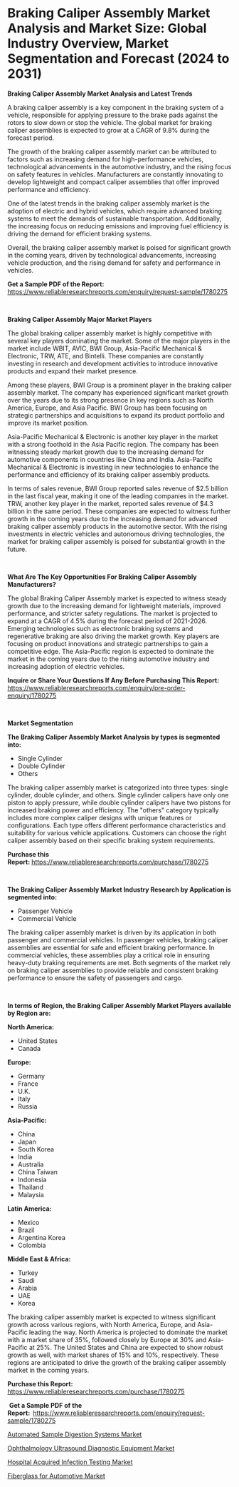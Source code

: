 <p><h1>Braking Caliper Assembly Market Analysis and Market Size: Global Industry Overview, Market Segmentation and Forecast (2024 to 2031)</h1></p><p><strong>Braking Caliper Assembly Market Analysis and Latest Trends</strong></p>
<p><p>A braking caliper assembly is a key component in the braking system of a vehicle, responsible for applying pressure to the brake pads against the rotors to slow down or stop the vehicle. The global market for braking caliper assemblies is expected to grow at a CAGR of 9.8% during the forecast period. </p><p>The growth of the braking caliper assembly market can be attributed to factors such as increasing demand for high-performance vehicles, technological advancements in the automotive industry, and the rising focus on safety features in vehicles. Manufacturers are constantly innovating to develop lightweight and compact caliper assemblies that offer improved performance and efficiency.</p><p>One of the latest trends in the braking caliper assembly market is the adoption of electric and hybrid vehicles, which require advanced braking systems to meet the demands of sustainable transportation. Additionally, the increasing focus on reducing emissions and improving fuel efficiency is driving the demand for efficient braking systems.</p><p>Overall, the braking caliper assembly market is poised for significant growth in the coming years, driven by technological advancements, increasing vehicle production, and the rising demand for safety and performance in vehicles.</p></p>
<p><strong>Get a Sample PDF of the Report:&nbsp;</strong> <a href="https://www.reliableresearchreports.com/enquiry/request-sample/1780275">https://www.reliableresearchreports.com/enquiry/request-sample/1780275</a></p>
<p>&nbsp;</p>
<p><strong>Braking Caliper Assembly Major Market Players</strong></p>
<p><p>The global braking caliper assembly market is highly competitive with several key players dominating the market. Some of the major players in the market include WBIT, AVIC, BWI Group, Asia-Pacific Mechanical & Electronic, TRW, ATE, and Bintelli. These companies are constantly investing in research and development activities to introduce innovative products and expand their market presence.</p><p>Among these players, BWI Group is a prominent player in the braking caliper assembly market. The company has experienced significant market growth over the years due to its strong presence in key regions such as North America, Europe, and Asia Pacific. BWI Group has been focusing on strategic partnerships and acquisitions to expand its product portfolio and improve its market position.</p><p>Asia-Pacific Mechanical & Electronic is another key player in the market with a strong foothold in the Asia Pacific region. The company has been witnessing steady market growth due to the increasing demand for automotive components in countries like China and India. Asia-Pacific Mechanical & Electronic is investing in new technologies to enhance the performance and efficiency of its braking caliper assembly products.</p><p>In terms of sales revenue, BWI Group reported sales revenue of $2.5 billion in the last fiscal year, making it one of the leading companies in the market. TRW, another key player in the market, reported sales revenue of $4.3 billion in the same period. These companies are expected to witness further growth in the coming years due to the increasing demand for advanced braking caliper assembly products in the automotive sector. With the rising investments in electric vehicles and autonomous driving technologies, the market for braking caliper assembly is poised for substantial growth in the future.</p></p>
<p>&nbsp;</p>
<p><strong>What Are The Key Opportunities For Braking Caliper Assembly Manufacturers?</strong></p>
<p><p>The global Braking Caliper Assembly market is expected to witness steady growth due to the increasing demand for lightweight materials, improved performance, and stricter safety regulations. The market is projected to expand at a CAGR of 4.5% during the forecast period of 2021-2026. Emerging technologies such as electronic braking systems and regenerative braking are also driving the market growth. Key players are focusing on product innovations and strategic partnerships to gain a competitive edge. The Asia-Pacific region is expected to dominate the market in the coming years due to the rising automotive industry and increasing adoption of electric vehicles.</p></p>
<p><strong>Inquire or Share Your Questions If Any Before Purchasing This Report:</strong> <a href="https://www.reliableresearchreports.com/enquiry/pre-order-enquiry/1780275">https://www.reliableresearchreports.com/enquiry/pre-order-enquiry/1780275</a></p>
<p>&nbsp;</p>
<p><strong>Market Segmentation</strong></p>
<p><strong>The Braking Caliper Assembly Market Analysis by types is segmented into:</strong></p>
<p><ul><li>Single Cylinder</li><li>Double Cylinder</li><li>Others</li></ul></p>
<p><p>The braking caliper assembly market is categorized into three types: single cylinder, double cylinder, and others. Single cylinder calipers have only one piston to apply pressure, while double cylinder calipers have two pistons for increased braking power and efficiency. The "others" category typically includes more complex caliper designs with unique features or configurations. Each type offers different performance characteristics and suitability for various vehicle applications. Customers can choose the right caliper assembly based on their specific braking system requirements.</p></p>
<p><strong>Purchase this Report:&nbsp;</strong><a href="https://www.reliableresearchreports.com/purchase/1780275">https://www.reliableresearchreports.com/purchase/1780275</a></p>
<p>&nbsp;</p>
<p><strong>The Braking Caliper Assembly Market Industry Research by Application is segmented into:</strong></p>
<p><ul><li>Passenger Vehicle</li><li>Commercial Vehicle</li></ul></p>
<p><p>The braking caliper assembly market is driven by its application in both passenger and commercial vehicles. In passenger vehicles, braking caliper assemblies are essential for safe and efficient braking performance. In commercial vehicles, these assemblies play a critical role in ensuring heavy-duty braking requirements are met. Both segments of the market rely on braking caliper assemblies to provide reliable and consistent braking performance to ensure the safety of passengers and cargo.</p></p>
<p>&nbsp;</p>
<p><strong>In terms of Region, the Braking Caliper Assembly Market Players available by Region are:</strong></p>
<p>
    <p> <strong> North America: </strong>
        <ul>
            <li>United States</li>
            <li>Canada</li>
        </ul>
        </p> 
    <p> <strong> Europe: </strong>
        <ul>
            <li>Germany</li>
            <li>France</li>
            <li>U.K.</li>
            <li>Italy</li>
            <li>Russia</li>
        </ul>
        </p> 
    <p> <strong> Asia-Pacific: </strong>
        <ul>
            <li>China</li>
            <li>Japan</li>
            <li>South Korea</li>
            <li>India</li>
            <li>Australia</li>
            <li>China Taiwan</li>
            <li>Indonesia</li>
            <li>Thailand</li>
            <li>Malaysia</li>
        </ul>
        </p> 
    <p> <strong> Latin America: </strong>
        <ul>
            <li>Mexico</li>
            <li>Brazil</li>
            <li>Argentina Korea</li>
            <li>Colombia</li>
        </ul>
        </p> 
    <p> <strong> Middle East & Africa: </strong>
        <ul>
            <li>Turkey</li>
            <li>Saudi</li>
            <li>Arabia</li>
            <li>UAE</li>
            <li>Korea</li>
        </ul>
    </p>
    </p>
<p><p>The braking caliper assembly market is expected to witness significant growth across various regions, with North America, Europe, and Asia-Pacific leading the way. North America is projected to dominate the market with a market share of 35%, followed closely by Europe at 30% and Asia-Pacific at 25%. The United States and China are expected to show robust growth as well, with market shares of 15% and 10%, respectively. These regions are anticipated to drive the growth of the braking caliper assembly market in the coming years.</p></p>
<p><strong>Purchase this Report: </strong><a href="https://www.reliableresearchreports.com/purchase/1780275">https://www.reliableresearchreports.com/purchase/1780275</a></p>
<p>&nbsp;<strong>Get a Sample PDF of the Report:&nbsp;&nbsp;</strong><a href="https://www.reliableresearchreports.com/enquiry/request-sample/1780275">https://www.reliableresearchreports.com/enquiry/request-sample/1780275</a></p>
<p><strong></strong></p>
<p><p><a href="https://github.com/dimitrishawkinswaynenp91rgz/Market-Research-Report-List-1/blob/main/automated-sample-digestion-systems-market.md">Automated Sample Digestion Systems Market</a></p><p><a href="https://github.com/pizolina/Market-Research-Report-List-3/blob/main/ophthalmology-ultrasound-diagnostic-equipment-market.md">Ophthalmology Ultrasound Diagnostic Equipment Market</a></p><p><a href="https://github.com/tamvrosiya/Market-Research-Report-List-2/blob/main/hospital-acquired-infection-testing-market.md">Hospital Acquired Infection Testing Market</a></p><p><a href="https://github.com/changoleonlaverguenzanoexiste/Market-Research-Report-List-2/blob/main/fiberglass-for-automotive-market.md">Fiberglass for Automotive Market</a></p></p>